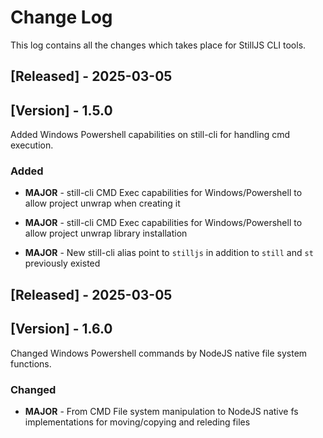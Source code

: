 
# Change Log
This log contains all the changes which takes place for StillJS CLI tools.
 
 
## [Released] - 2025-03-05
## [Version] - 1.5.0
Added Windows Powershell capabilities on still-cli for handling cmd execution.
 
### Added
- <b>MAJOR</b> - still-cli CMD Exec capabilities for Windows/Powershell to allow project unwrap when creating it

- <b>MAJOR</b> - still-cli CMD Exec capabilities for Windows/Powershell to allow project unwrap library installation
 
- <b>MAJOR</b> - New still-cli alias point to ```stilljs``` in addition to ```still``` and ```st``` previously existed
 
 
## [Released] - 2025-03-05
## [Version] - 1.6.0
Changed Windows Powershell commands by NodeJS native file system functions.
 
### Changed
- <b>MAJOR</b> - From CMD File system manipulation to NodeJS native fs implementations for moving/copying and releding files
<br>
 
 
